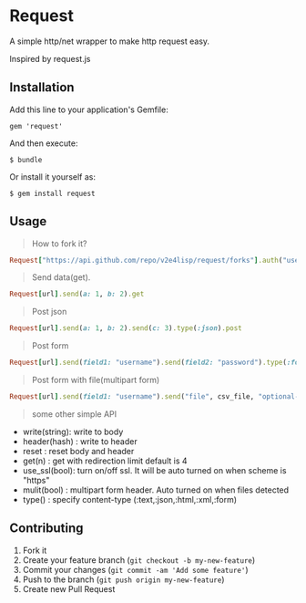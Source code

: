 # Request

A simple http/net wrapper to make http request easy.

Inspired by request.js

## Installation

Add this line to your application's Gemfile:

    gem 'request'

And then execute:

    $ bundle

Or install it yourself as:

    $ gem install request

## Usage

> How to fork it?

```ruby
Request["https://api.github.com/repo/v2e4lisp/request/forks"].auth("user", "pass").post
```

> Send data(get).

```ruby
Request[url].send(a: 1, b: 2).get
```

> Post json

```ruby
Request[url].send(a: 1, b: 2).send(c: 3).type(:json).post
```

> Post form

```ruby
Request[url].send(field1: "username").send(field2: "password").type(:form).post
```

> Post form with file(multipart form)

```ruby
Request[url].send(field1: "username").send("file", csv_file, "optional-filename").post
```

> some other simple API

* write(string): write to body
* header(hash) : write to header
* reset        : reset body and header
* get(n)       : get with redirection limit default is 4
* use_ssl(bool): turn on/off ssl. It will be auto turned on when scheme is "https"
* mulit(bool)  : multipart form header. Auto turned on when files detected
* type()       : specify content-type (:text,:json,:html,:xml,:form)



## Contributing

1. Fork it
2. Create your feature branch (`git checkout -b my-new-feature`)
3. Commit your changes (`git commit -am 'Add some feature'`)
4. Push to the branch (`git push origin my-new-feature`)
5. Create new Pull Request
